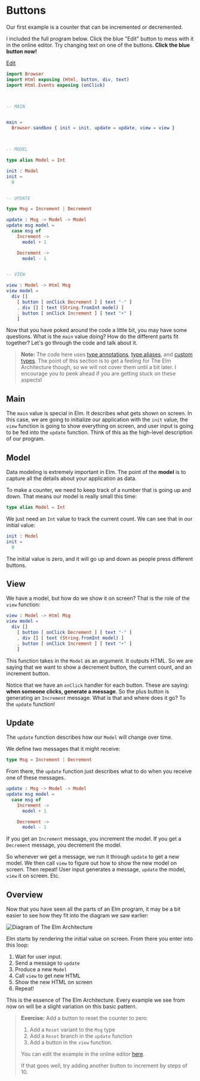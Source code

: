 # Buttons

Our first example is a counter that can be incremented or decremented.

I included the full program below. Click the blue "Edit" button to mess with it in the online editor. Try changing text on one of the buttons. **Click the blue button now!**

<div class="edit-link"><a href="https://elm-lang.org/examples/buttons">Edit</a></div>

```elm
import Browser
import Html exposing (Html, button, div, text)
import Html.Events exposing (onClick)



-- MAIN


main =
  Browser.sandbox { init = init, update = update, view = view }



-- MODEL

type alias Model = Int

init : Model
init =
  0


-- UPDATE

type Msg = Increment | Decrement

update : Msg -> Model -> Model
update msg model =
  case msg of
    Increment ->
      model + 1

    Decrement ->
      model - 1


-- VIEW

view : Model -> Html Msg
view model =
  div []
    [ button [ onClick Decrement ] [ text "-" ]
    , div [] [ text (String.fromInt model) ]
    , button [ onClick Increment ] [ text "+" ]
    ]
```

Now that you have poked around the code a little bit, you may have some questions. What is the `main` value doing? How do the different parts fit together? Let's go through the code and talk about it.

> **Note:** The code here uses [type annotations](/types/reading_types.html), [type aliases](/types/type_aliases.html), and [custom types](/types/custom_types.html). The point of this section is to get a feeling for The Elm Architecture though, so we will not cover them until a bit later. I encourage you to peek ahead if you are getting stuck on these aspects!

## Main

The `main` value is special in Elm. It describes what gets shown on screen. In this case, we are going to initialize our application with the `init` value, the `view` function is going to show everything on screen, and user input is going to be fed into the `update` function. Think of this as the high-level description of our program.

## Model

Data modeling is extremely important in Elm. The point of the **model** is to capture all the details about your application as data.

To make a counter, we need to keep track of a number that is going up and down. That means our model is really small this time:

```elm
type alias Model = Int
```

We just need an `Int` value to track the current count. We can see that in our initial value:

```elm
init : Model
init =
  0
```

The initial value is zero, and it will go up and down as people press different buttons.

## View

We have a model, but how do we show it on screen? That is the role of the `view` function:

```elm
view : Model -> Html Msg
view model =
  div []
    [ button [ onClick Decrement ] [ text "-" ]
    , div [] [ text (String.fromInt model) ]
    , button [ onClick Increment ] [ text "+" ]
    ]
```

This function takes in the `Model` as an argument. It outputs HTML. So we are saying that we want to show a decrement button, the current count, and an increment button.

Notice that we have an `onClick` handler for each button. These are saying: **when someone clicks, generate a message**. So the plus button is generating an `Increment` message. What is that and where does it go? To the `update` function!

## Update

The `update` function describes how our `Model` will change over time.

We define two messages that it might receive:

```elm
type Msg = Increment | Decrement
```

From there, the `update` function just describes what to do when you receive one of these messages.

```elm
update : Msg -> Model -> Model
update msg model =
  case msg of
    Increment ->
      model + 1

    Decrement ->
      model - 1
```

If you get an `Increment` message, you increment the model. If you get a `Decrement` message, you decrement the model.

So whenever we get a message, we run it through `update` to get a new model. We then call `view` to figure out how to show the new model on screen. Then repeat! User input generates a message, `update` the model, `view` it on screen. Etc.

## Overview

Now that you have seen all the parts of an Elm program, it may be a bit easier to see how they fit into the diagram we saw earlier:

![Diagram of The Elm Architecture](buttons.svg)

Elm starts by rendering the initial value on screen. From there you enter into this loop:

1. Wait for user input.
2. Send a message to `update`
3. Produce a new `Model`
4. Call `view` to get new HTML
5. Show the new HTML on screen
6. Repeat!

This is the essence of The Elm Architecture. Every example we see from now on will be a slight variation on this basic pattern.

> **Exercise:** Add a button to reset the counter to zero:
>
> 1. Add a `Reset` variant to the `Msg` type
> 2. Add a `Reset` branch in the `update` function
> 3. Add a button in the `view` function.
>
> You can edit the example in the online editor [here](https://elm-lang.org/examples/buttons).
>
> If that goes well, try adding another button to increment by steps of 10.
